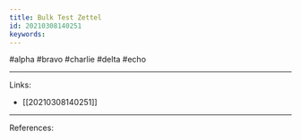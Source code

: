 ```yaml
---
title: Bulk Test Zettel
id: 20210308140251
keywords:
---
```

#alpha #bravo #charlie #delta #echo

---
Links:

- [[20210308140251]]

---
References:
